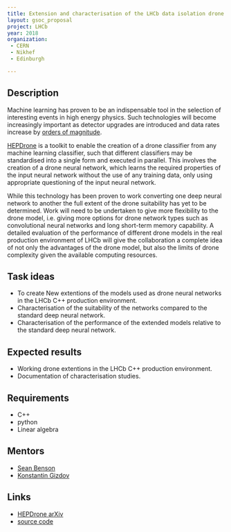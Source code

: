 ```yaml
---
title: Extension and characterisation of the LHCb data isolation drone neural networks
layout: gsoc_proposal
project: LHCb
year: 2018
organization: 
 - CERN
 - Nikhef
 - Edinburgh

---
```


## Description

Machine learning has proven to be an indispensable tool in the selection 
of interesting events in high energy physics. Such technologies will become 
increasingly important as detector upgrades are introduced 
and data rates increase by [orders of magnitude](http://iopscience.iop.org/article/10.1088/1742-6596/898/11/112002/meta). 

[HEPDrone](https://arxiv.org/abs/1712.09114) is a toolkit to enable the creation of a drone classifier from 
any machine learning classifier, such that different classifiers may 
be standardised into a single form and executed in parallel. 
This involves the creation of a drone neural network, which learns the required 
properties of the input neural network without the use of any training data, 
only using appropriate questioning of the input neural network.

While this technology has been proven to work converting one deep 
neural network to another the full extent of the drone suitability has yet to be determined. 
Work will need to be undertaken to give more flexibility to the drone model, 
i.e. giving more options for drone network types such as convolutional 
neural networks and long short-term memory capability. A detailed evaluation 
of the performance of different drone models in the real 
production environment of LHCb will give the collaboration a 
complete idea of not only the advantages of the drone model, 
but also the limits of drone complexity given the available computing resources.

## Task ideas

 * To create New extentions of the models used as drone neural networks in the LHCb C++ production environment.
 * Characterisation of the suitability of the networks compared to the standard deep neural network.
 * Characterisation of the performance of the extended models relative to the standard deep neural network.

## Expected results
* Working drone extentions in the LHCb C++ production environment.
* Documentation of characterisation studies.

## Requirements

* C++
* python
* Linear algebra


## Mentors

 * [Sean Benson](mailto:sean.benson@cern.ch)
 * [Konstantin Gizdov](mailto:konstantin.gizdov@cern.ch)


## Links
 * [HEPDrone arXiv](https://arxiv.org/abs/1712.09114)
 * [source code](https://github.com/Tevien/HEPDrone)
